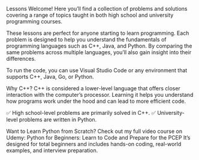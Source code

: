 Lessons
Welcome!
Here you’ll find a collection of problems and solutions covering a range of topics taught in both high school and university programming courses.

These lessons are perfect for anyone starting to learn programming. Each problem is designed to help you understand the fundamentals of programming languages such as C++, Java, and Python. By comparing the same problems across multiple languages, you’ll also gain insight into their differences.

To run the code, you can use Visual Studio Code or any environment that supports C++, Java, Go, or Python.

Why C++?
C++ is considered a lower-level language that offers closer interaction with the computer’s processor. Learning it helps you understand how programs work under the hood and can lead to more efficient code.

✅ High school-level problems are primarily solved in C++.
✅ University-level problems are written in Python.

Want to Learn Python from Scratch?
Check out my full video course on Udemy:
Python for Beginners: Learn to Code and Prepare for the PCEP
It’s designed for total beginners and includes hands-on coding, real-world examples, and interview preparation.
